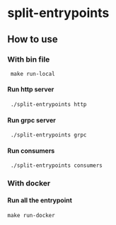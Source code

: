 # split-entrypoints

## How to use

### With bin file
```shell
 make run-local
```

#### Run http server
```shell
 ./split-entrypoints http
```

#### Run grpc server
```shell
 ./split-entrypoints grpc
```

#### Run consumers
```shell
 ./split-entrypoints consumers
```

### With docker

#### Run all the entrypoint
```shell
make run-docker
```
